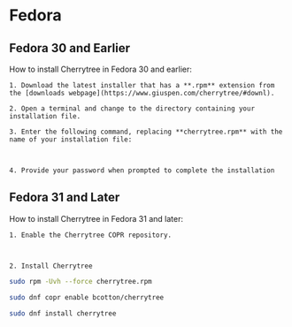 
# Fedora


 ## Fedora 30 and Earlier

How to install Cherrytree in Fedora 30 and earlier:

	1. Download the latest installer that has a **.rpm** extension from the [downloads webpage](https://www.giuspen.com/cherrytree/#downl).

	2. Open a terminal and change to the directory containing your installation file.

	3. Enter the following command, replacing **cherrytree.rpm** with the name of your installation file:



	4. Provide your password when prompted to complete the installation


 ## Fedora 31 and Later

How to install Cherrytree in Fedora 31 and later:

    1. Enable the Cherrytree COPR repository.
      
      
      
    2. Install Cherrytree
    
    
```sh
sudo rpm -Uvh --force cherrytree.rpm
```

```sh
sudo dnf copr enable bcotton/cherrytree
```

```sh
sudo dnf install cherrytree
```
